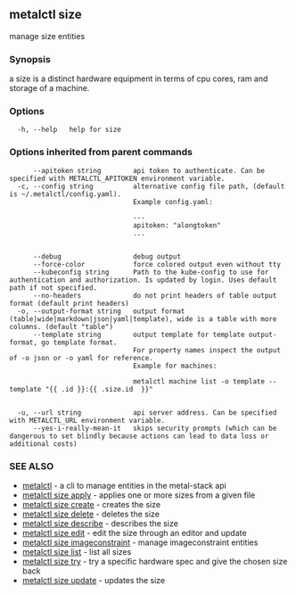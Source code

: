 ## metalctl size

manage size entities

### Synopsis

a size is a distinct hardware equipment in terms of cpu cores, ram and storage of a machine.

### Options

```
  -h, --help   help for size
```

### Options inherited from parent commands

```
      --apitoken string        api token to authenticate. Can be specified with METALCTL_APITOKEN environment variable.
  -c, --config string          alternative config file path, (default is ~/.metalctl/config.yaml).
                               Example config.yaml:
                               
                               ---
                               apitoken: "alongtoken"
                               ...
                               
                               
      --debug                  debug output
      --force-color            force colored output even without tty
      --kubeconfig string      Path to the kube-config to use for authentication and authorization. Is updated by login. Uses default path if not specified.
      --no-headers             do not print headers of table output format (default print headers)
  -o, --output-format string   output format (table|wide|markdown|json|yaml|template), wide is a table with more columns. (default "table")
      --template string        output template for template output-format, go template format.
                               For property names inspect the output of -o json or -o yaml for reference.
                               Example for machines:
                               
                               metalctl machine list -o template --template "{{ .id }}:{{ .size.id  }}"
                               
                               
  -u, --url string             api server address. Can be specified with METALCTL_URL environment variable.
      --yes-i-really-mean-it   skips security prompts (which can be dangerous to set blindly because actions can lead to data loss or additional costs)
```

### SEE ALSO

* [metalctl](metalctl.md)	 - a cli to manage entities in the metal-stack api
* [metalctl size apply](metalctl_size_apply.md)	 - applies one or more sizes from a given file
* [metalctl size create](metalctl_size_create.md)	 - creates the size
* [metalctl size delete](metalctl_size_delete.md)	 - deletes the size
* [metalctl size describe](metalctl_size_describe.md)	 - describes the size
* [metalctl size edit](metalctl_size_edit.md)	 - edit the size through an editor and update
* [metalctl size imageconstraint](metalctl_size_imageconstraint.md)	 - manage imageconstraint entities
* [metalctl size list](metalctl_size_list.md)	 - list all sizes
* [metalctl size try](metalctl_size_try.md)	 - try a specific hardware spec and give the chosen size back
* [metalctl size update](metalctl_size_update.md)	 - updates the size

